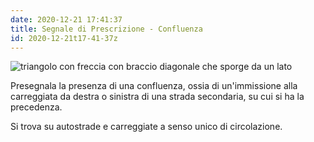```yaml
---
date: 2020-12-21 17:41:37
title: Segnale di Prescrizione - Confluenza
id: 2020-12-21t17-41-37z
---
```


![triangolo con freccia con braccio diagonale che sporge da un
lato](./images/confluenza.png)

Presegnala la presenza di una confluenza, ossia di un'immissione alla
carreggiata da destra o sinistra di una strada secondaria, su cui si ha la
precedenza.

Si trova su autostrade e carreggiate a senso unico di circolazione.
